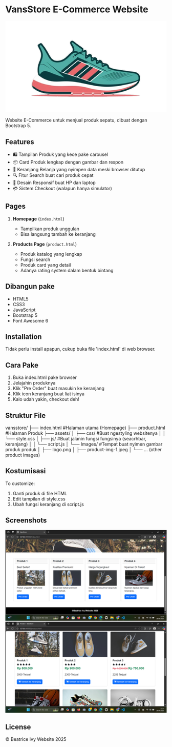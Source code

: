 # VansStore E-Commerce Website

![VansStore Logo](assets/Images/logo.png)

Website E-Commerce untuk menjual produk sepatu, dibuat dengan Bootstrap 5.

## Features

- 🛍️ Tampilan Produk yang kece pake carousel
- 📦 Card Produk lengkap dengan gambar dan respon
- 🛒 Keranjang Belanja yang nyimpen data meski browser ditutup
- 🔍 Fitur Search buat cari produk cepat
- 📱 Desain Responsif buat HP dan laptop
- 💳 Sistem Checkout (walapun hanya simulator)

## Pages

1. **Homepage** (`index.html`)
   - Tampilkan produk unggulan
   - Bisa langsung tambah ke keranjang

2. **Products Page** (`product.html`)
   - Produk katalog yang lengkap
   - Fungsi search
   - Produk card yang detail
   - Adanya rating system dalam bentuk bintang

## Dibangun pake

- HTML5
- CSS3
- JavaScript
- Bootstrap 5
- Font Awesome 6

## Installation

Tidak perlu install apapun, cukup buka file 'index.html' di web browser.

## Cara Pake

1. Buka index.html pake browser
2. Jelajahin produknya
3. Klik "Pre Order" buat masukin ke keranjang
4. Klik icon keranjang buat liat isinya
5. Kalo udah yakin, checkout deh!

## Struktur File
vansstore/
├── index.html              #Halaman utama (Homepage)
├── product.html            #Halaman Produk
├── assets/
│ ├── css/                  #Buat ngestyling websitenya
│ │ └── style.css
│ ├── js/                   #Buat jalanin fungsi fungsinya (seacrhbar, keranjang)
│ │ └── script.js
│ └── Images/               #Tempat buat nyimen gambar produk produk
│ ├── logo.png
│ ├── product-img-1.jpeg
│ └── ... (other product images)


## Kostumisasi

To customize:
1. Ganti produk di file HTML
2. Edit tampilan di style.css
3. Ubah fungsi keranjang di script.js

## Screenshots

![Homepage](assets/Images/homepage.png)
![Products Page](assets/Images/Products.png)

## License

© Beatrice Ivy Website 2025

